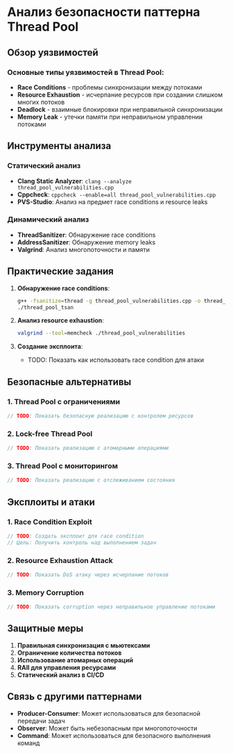 # Анализ безопасности паттерна Thread Pool

## Обзор уязвимостей

### Основные типы уязвимостей в Thread Pool:
- **Race Conditions** - проблемы синхронизации между потоками
- **Resource Exhaustion** - исчерпание ресурсов при создании слишком многих потоков
- **Deadlock** - взаимные блокировки при неправильной синхронизации
- **Memory Leak** - утечки памяти при неправильном управлении потоками

## Инструменты анализа

### Статический анализ
- **Clang Static Analyzer**: `clang --analyze thread_pool_vulnerabilities.cpp`
- **Cppcheck**: `cppcheck --enable=all thread_pool_vulnerabilities.cpp`
- **PVS-Studio**: Анализ на предмет race conditions и resource leaks

### Динамический анализ
- **ThreadSanitizer**: Обнаружение race conditions
- **AddressSanitizer**: Обнаружение memory leaks
- **Valgrind**: Анализ многопоточности и памяти

## Практические задания

1. **Обнаружение race conditions**:
   ```bash
   g++ -fsanitize=thread -g thread_pool_vulnerabilities.cpp -o thread_pool_tsan
   ./thread_pool_tsan
   ```

2. **Анализ resource exhaustion**:
   ```bash
   valgrind --tool=memcheck ./thread_pool_vulnerabilities
   ```

3. **Создание эксплоита**:
   - TODO: Показать как использовать race condition для атаки

## Безопасные альтернативы

### 1. Thread Pool с ограничениями
```cpp
// TODO: Показать безопасную реализацию с контролем ресурсов
```

### 2. Lock-free Thread Pool
```cpp
// TODO: Показать реализацию с атомарными операциями
```

### 3. Thread Pool с мониторингом
```cpp
// TODO: Показать реализацию с отслеживанием состояния
```

## Эксплоиты и атаки

### 1. Race Condition Exploit
```cpp
// TODO: Создать эксплоит для race condition
// Цель: Получить контроль над выполнением задач
```

### 2. Resource Exhaustion Attack
```cpp
// TODO: Показать DoS атаку через исчерпание потоков
```

### 3. Memory Corruption
```cpp
// TODO: Показать corruption через неправильное управление потоками
```

## Защитные меры

1. **Правильная синхронизация с мьютексами**
2. **Ограничение количества потоков**
3. **Использование атомарных операций**
4. **RAII для управления ресурсами**
5. **Статический анализ в CI/CD**

## Связь с другими паттернами

- **Producer-Consumer**: Может использоваться для безопасной передачи задач
- **Observer**: Может быть небезопасным при многопоточности
- **Command**: Может использоваться для безопасного выполнения команд
